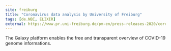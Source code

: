 ```yaml
---
site: freiburg
title: "Coronavirus data analysis by University of Freiburg"
tags: [de.NBI, ELIXIR]
external: https://www.pr.uni-freiburg.de/pm-en/press-releases-2020/coronavirus-data-analysis?set_language=en
---
```



The Galaxy platform enables the free and transparent overview of COVID-19 genome informations.
